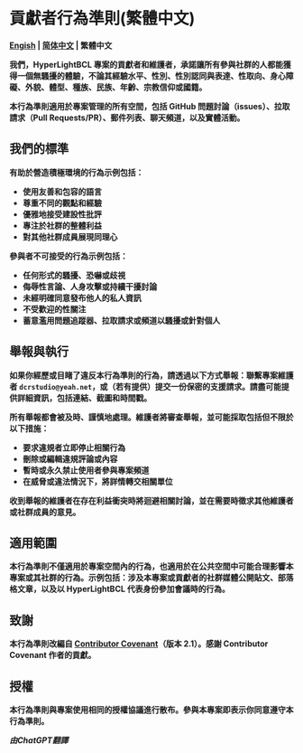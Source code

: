 # 貢獻者行為準則(繁體中文)

<b><a href="https://github.com/DCR-Studio/HyperLightBCL/blob/main/docs/CODE_OF_CONDUCT.md">Engish</a> | <a href="https://github.com/DCR-Studio/HyperLightBCL/blob/main/docs/CODE_OF_CONDUCT_zh_hans.md">简体中文</a> | 繁體中文
</p>

我們，HyperLightBCL 專案的貢獻者和維護者，承諾讓所有參與社群的人都能獲得一個無騷擾的體驗，不論其經驗水平、性別、性別認同與表達、性取向、身心障礙、外貌、體型、種族、民族、年齡、宗教信仰或國籍。

本行為準則適用於專案管理的所有空間，包括 GitHub 問題討論（issues）、拉取請求（Pull Requests/PR）、郵件列表、聊天頻道，以及實體活動。

## 我們的標準

有助於營造積極環境的行為示例包括：

* 使用友善和包容的語言
* 尊重不同的觀點和經驗
* 優雅地接受建設性批評
* 專注於社群的整體利益
* 對其他社群成員展現同理心

參與者不可接受的行為示例包括：

* 任何形式的騷擾、恐嚇或歧視
* 侮辱性言論、人身攻擊或持續干擾討論
* 未經明確同意發布他人的私人資訊
* 不受歡迎的性關注
* 蓄意濫用問題追蹤器、拉取請求或頻道以騷擾或針對個人

## 舉報與執行

如果你經歷或目睹了違反本行為準則的行為，請透過以下方式舉報：聯繫專案維護者 `dcrstudio@yeah.net`，或（若有提供）提交一份保密的支援請求。請盡可能提供詳細資訊，包括連結、截圖和時間戳。

所有舉報都會被及時、謹慎地處理。維護者將審查舉報，並可能採取包括但不限於以下措施：

* 要求違規者立即停止相關行為
* 刪除或編輯違規評論或內容
* 暫時或永久禁止使用者參與專案頻道
* 在威脅或違法情況下，將詳情轉交相關單位

收到舉報的維護者在存在利益衝突時將迴避相關討論，並在需要時徵求其他維護者或社群成員的意見。

## 適用範圍

本行為準則不僅適用於專案空間內的行為，也適用於在公共空間中可能合理影響本專案或其社群的行為。示例包括：涉及本專案或貢獻者的社群媒體公開貼文、部落格文章，以及以 HyperLightBCL 代表身份參加會議時的行為。

## 致謝

本行為準則改編自 [Contributor Covenant](https://www.contributor-covenant.org/version/2/1/code_of_conduct.html)（版本 2.1）。感謝 Contributor Covenant 作者的貢獻。

## 授權

本行為準則與專案使用相同的授權協議進行散布。參與本專案即表示你同意遵守本行為準則。

***由ChatGPT翻譯***
